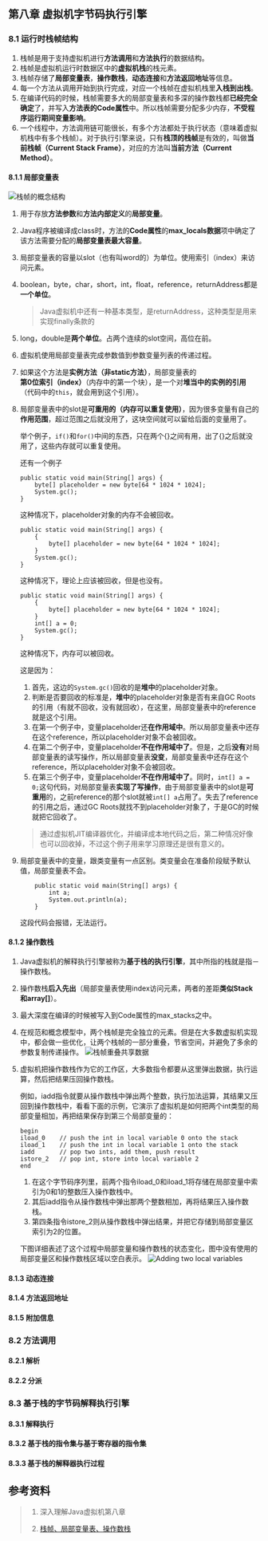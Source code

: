 ## 第八章 虚拟机字节码执行引擎

### 8.1 运行时栈帧结构

1. 栈帧是用于支持虚拟机进行**方法调用**和**方法执行**的数据结构。
2. 栈帧是虚拟机运行时数据区中的**虚拟机栈**的栈元素。
3. 栈帧存储了**局部变量表**，**操作数栈**，**动态连接**和**方法返回地址**等信息。
4. 每一个方法从调用开始到执行完成，对应一个栈帧在虚拟机栈里**入栈到出栈**。
5. 在编译代码的时候，栈帧需要多大的局部变量表和多深的操作数栈都**已经完全确定**了，并写入**方法表的Code属性**中。所以栈帧需要分配多少内存，**不受程序运行期间变量影响**。
6. 一个线程中，方法调用链可能很长，有多个方法都处于执行状态（意味着虚拟机栈中有多个栈帧）。对于执行引擎来说，只有**栈顶的栈帧**是有效的，叫做**当前栈帧（Current Stack Frame）**，对应的方法叫**当前方法（Current Method）**。

#### 8.1.1 局部变量表

![栈帧的概念结构](http://dl.iteye.com/upload/picture/pic/116489/d522394a-14a5-3833-bad5-b77979f67d0d.bmp "栈帧的概念结构")

1. 用于存放**方法参数**和**方法内部定义**的**局部变量**。
2. Java程序被编译成class时，方法的**Code属性**的**max_locals数据**项中确定了该方法需要分配的**局部变量表最大容量**。
3. 局部变量表的容量以slot（也有叫word的）为单位。使用索引（index）来访问元素。
4. boolean，byte，char，short，int，float，reference，returnAddress都是**一个单位**。
    > Java虚拟机中还有一种基本类型，是returnAddress，这种类型是用来实现finally条款的
5. long，double是**两个单位**。占两个连续的slot空间，高位在前。
6. 虚拟机使用局部变量表完成参数值到参数变量列表的传递过程。
7. 如果这个方法是**实例方法（非static方法）**，局部变量表的**第0位索引（index）**（内存中的第一个块），是一个对**堆当中的实例的引用**（代码中的`this`，就会用到这个引用）。
8. 局部变量表中的slot是**可重用的（内存可以重复使用）**，因为很多变量有自己的**作用范围**，超过范围之后就没用了，这块空间就可以留给后面的变量用了。
    
    举个例子，`if()`和`for()`中间的东西，只在两个{}之间有用，出了{}之后就没用了，这些内存就可以重复使用。
    
    还有一个例子
    ```
    public static void main(String[] args) {
        byte[] placeholder = new byte[64 * 1024 * 1024];
        System.gc();
    }
    ```
    这种情况下，placeholder对象的内存不会被回收。
    ```
    public static void main(String[] args) {
        {
            byte[] placeholder = new byte[64 * 1024 * 1024];
        }
        System.gc();
    }
    ```
    这种情况下，理论上应该被回收，但是也没有。
    ```
    public static void main(String[] args) {
        {
            byte[] placeholder = new byte[64 * 1024 * 1024];
        }
        int[] a = 0;
        System.gc();
    }
    ```
    这种情况下，内存可以被回收。
    
    这是因为：
    1. 首先，这边的`System.gc()`回收的是**堆中**的placeholder对象。
    2. 判断是否要回收的标准是，**堆中**的placeholder对象是否有来自GC Roots的引用（有就不回收，没有就回收），在这里，局部变量表中的reference就是这个引用。
    3. 在第一个例子中，变量placeholder还**在作用域中**。所以局部变量表中还存在这个reference，所以placeholder对象不会被回收。
    4. 在第二个例子中，变量placeholder**不在作用域中了**。但是，之后**没有**对局部变量表的读写操作，所以局部变量表**没变**，局部变量表中还存在这个reference，所以placeholder对象不会被回收。
    5. 在第三个例子中，变量placeholder**不在作用域中了**。同时，`int[] a = 0;`这句代码，对局部变量表**实现了写操作**，由于局部变量表中的slot是**可重用**的，之前reference的那个slot就被`int[] a`占用了。失去了reference的引用之后，通过GC Roots就找不到placeholder对象了，于是GC的时候就把它回收了。
    > 通过虚拟机JIT编译器优化，并编译成本地代码之后，第二种情况好像也可以回收掉，不过这个例子用来学习原理还是很有意义的。
9. 局部变量表中的变量，跟类变量有一点区别。类变量会在准备阶段赋予默认值，局部变量表不会。
    ```
        public static void main(String[] args) {
            int a;
            System.out.println(a);
        }
    ```
    这段代码会报错，无法运行。

#### 8.1.2 操作数栈

1. Java虚拟机的解释执行引擎被称为**基于栈的执行引擎**，其中所指的栈就是指－操作数栈。
2. 操作数栈**后入先出**（局部变量表使用index访问元素，两者的差距**类似Stack和array[]**）。
3. 最大深度在编译的时候被写入到Code属性的max_stacks之中。
4. 在规范和概念模型中，两个栈帧是完全独立的元素。但是在大多数虚拟机实现中，都会做一些优化，让两个栈帧的一部分重叠，节省空间，并避免了多余的参数复制传递操作。
    ![栈帧重叠共享数据](http://img0.tuicool.com/VZj2ue.png "栈帧重叠共享数据")
5. 虚拟机把操作数栈作为它的工作区，大多数指令都要从这里弹出数据，执行运算，然后把结果压回操作数栈。
    
    例如，iadd指令就要从操作数栈中弹出两个整数，执行加法运算，其结果又压回到操作数栈中，看看下面的示例，它演示了虚拟机是如何把两个int类型的局部变量相加，再把结果保存到第三个局部变量的：
    ```
    begin  
    iload_0    // push the int in local variable 0 onto the stack  
    iload_1    // push the int in local variable 1 onto the stack  
    iadd       // pop two ints, add them, push result  
    istore_2   // pop int, store into local variable 2  
    end
    ```
    1. 在这个字节码序列里，前两个指令iload_0和iload_1将存储在局部变量中索引为0和1的整数压入操作数栈中。
    2. 其后iadd指令从操作数栈中弹出那两个整数相加，再将结果压入操作数栈。
    3. 第四条指令istore_2则从操作数栈中弹出结果，并把它存储到局部变量区索引为2的位置。
    
    下图详细表述了这个过程中局部变量和操作数栈的状态变化，图中没有使用的局部变量区和操作数栈区域以空白表示。
    ![Adding two local variables](https://www.artima.com/insidejvm/ed2/images/fig5-10.gif "Adding two local variables")

#### 8.1.3 动态连接



#### 8.1.4 方法返回地址
#### 8.1.5 附加信息
### 8.2 方法调用
#### 8.2.1 解析
#### 8.2.2 分派
### 8.3 基于栈的字节码解释执行引擎
#### 8.3.1 解释执行
#### 8.3.2 基于栈的指令集与基于寄存器的指令集
#### 8.3.3 基于栈的解释器执行过程

## 参考资料

> 1. 深入理解Java虚拟机第八章
>
> 2. [栈帧、局部变量表、操作数栈](https://blog.csdn.net/a616413086/article/category/6205912)